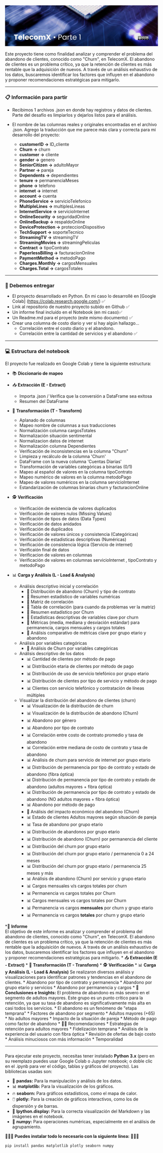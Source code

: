 ![Header](imgs/TelecomX_P1_Header.jpg)

Este proyecto tiene como finalidad analizar y comprender el problema del abandono de clientes, conocido como "Churn", en TelecomX. El abandono de clientes es un problema crítico, ya que la retención de clientes es más rentable que la adquisición de nuevos. A través de un análisis exhaustivo de los datos, buscaremos identificar los factores que influyen en el abandono y proponer recomendaciones estratégicas para mitigarlo.

---

### 📋 Información para partir
* Recibimos 1 archivos .json en donde hay registros y datos de clientes. Parte del desafío es limpiarlos y dejarlos listos para el análisis.
* El nombre de las columnas reales y originales encontradas en el archivo .json. Agrego la traducción que me parece más clara y correcta para mi desarrollo del proyecto:

  * **customerID →** ID_cliente
  * **Churn →** churn
  * **customer →** cliente
  * **gender →** genero
  * **SeniorCitizen →** adultoMayor
  * **Partner →** pareja
  * **Dependents →** dependientes
  * **tenure →** permanenciaMeses
  * **phone →** telefono
  * **internet →** internet
  * **account →** cuenta
  * **PhoneService →** servicioTelefonico
  * **MultipleLines →** multiplesLineas
  * **InternetService →** servicioInternet
  * **OnlineSecurity →** seguridadOnline
  * **OnlineBackup →** respaldoOnline
  * **DeviceProtection →** proteccionDispositivo
  * **TechSupport →** soporteTecnico
  * **StreamingTV →** streamingTV
  * **StreamingMovies →** streamingPeliculas
  * **Contract →** tipoContrato
  * **PaperlessBilling →** facturacionOnline
  * **PaymentMethod →** metodoPago
  * **Charges.Monthly →** cargosMensuales
  * **Charges.Total →** cargosTotales

---

### 📌 Debemos entregar

* El proyecto desarrollado en Python. En mi caso lo desarrollé en [Google Colab] (https://colab.research.google.com/) ✅
* Link al repositorio de nuestro proyecto subido en Github ✅
* Un informe final incluído en el Notebook (en mi caso)✅
* Un Readme.md para el proyecto (este mismo documento) ✅
* Crear una columna de costo diario y ver si hay algún hallazgo...
  - Correlación entre el costo diario y el abandono.
  - Correlación entre la cantidad de servicios y el abandono ✅
---

### 💻 Estructura del notebook

El proyecto fue realizado en Google Colab y tiene la siguiente estructura:
* 📚 **Diccionario de mapeo**
  
* 📥 **Extracción (E - Extract)**
   * Importa .json / Verifica que la conversión a DataFrame sea exitosa
   * Resumen del DataFrame
 
* 🔄 **Transformación (T - Transform)**
   * Aplanado de columnas
   * Mapeo nombre de columnas a sus traducciones
   * Normalización columna cargosTotales
   * Normalización situación sentimental
   * Normalizacion datos de internet
   * Normalización columna Dependientes
   * Verificación de inconsistencias en la columna "Churn"
   * Limpieza y recálculo de la columna 'Churn'
   * DataFrame con la nueva columna 'Cuentas Diarias'
   * Transformación de variables categóricas a binarias (0/1)
   * Mapeo al español de valores en la columna tipoContrato
   * Mapeo numérico de valores en la columna metodoPago
   * Mapeo de valores numéricos en la columna servicioInternet
   * Estandarización de columnas binarias churn y facturacionOnline
 
* 🕵️ **Verificación**
   * Verificación de existencia de valores duplicados
   * Verificación de valores nulos (Missing Values)
   * Verificación de tipos de datos (Data Types)
   * Verificación de datos anidados
   * Verificación de duplicados
   * Verificación de valores únicos y consistencia (Categóricas)
   * Verificación de estadísticas descriptivas (Numéricas)
   * Verificación de consistencia lógica (Servicio de internet)
   * Verificaión final de datos
   * Verificacion de valores en columnas
   * Verificación de valores en columnas servicioInternet , tipoContrato y metodoPago     

* 📊 **Carga y Análisis (L - Load & Analysis)**
   * Análisis descriptivo inicial y correlación
     * 📅 Distribución de abandono (Churn) y tipo de contrato
     * 📅 Resumen estadístico de variables numéricas
     * 📅 Matriz de correlación
     * 📅 Tabla de correlación (para cuando da problemas ver la matriz)
     * 📅 Resumen estadístico por Churn
     * 📅 Estadísticas descriptivas de variables clave por churn
     * 📅 Métricas (media, mediana y desviación estándar) para permanencia, cargos mensuales y cargos totales
     * 📅 Análisis comparativo de métricas clave por grupo etario y abandono
   * Análisis por variables categóricas
     * 📅 Análisis de Churn por variables categóricas 
   * Análisis descriptivo de los datos
     * 📊 Cantidad de clientes por método de pago
     * 📊 Distribución etaria de clientes por método de pago
     * 📊 Distribución de uso de servicio telefónico por grupo etario
     * 📊 Distribución de clientes por tipo de servicio y método de pago
     * 📊 Clientes con servicio telefónico y contratación de líneas múltiples
   * Visualizar la distribución del abandono de clientes (churn)     
     * 📊 Visualización de la distribución de churn
     * 📊 Visualización de la distribución de abandono (Churn)
     * 📊 Abandono por género
     * 📊 Abandono por tipo de contrato
     * 📊 Correlación entre costo de contrato promedio y tasa de abandono
     * 📊 Correlación entre mediana de costo de contrato y tasa de abandono
     * 📊 Análisis de churn para servicio de internet por grupo etario
     * 📊 Distribución de permanencia por tipo de contrato y estado de abandono (fibra óptica)
     * 📊 Distribución de permanencia por tipo de contrato y estado de abandono (adultos mayores + fibra óptica)
     * 📊 Distribución de permanencia por tipo de contrato y estado de abandono (NO adultos mayores + fibra óptica)
     * 📊 Abandono por método de pago
     * 📅 Análisis del impacto económico del abandono (Churn)
     * 📊 Estado de clientes Adultos mayores según situación de pareja
     * 📊 Tasa de abandono por grupo etario
     * 📊 Distribución de abandonos por grupo etario
     * 📊 Distribución de abandono (Churn) por permanencia del cliente
     * 📊 Distribución del churn por grupo etario
     * 📊 Distribución del churn por grupo etario / permanencia 0 a 24 meses
     * 📊 Distribución del churn por grupo etario / permanencia 25 meses y más
     * 📊 Análisis de abandono (Churn) por servicio y grupo etario
     * 📊 Cargos mensuales v/s cargos totales por churn
     * 📊 Permanencia vs cargos totales por Churn
     * 📊 Cargos mensuales vs cargos totales por Churn
     * 📊 Permanencia vs cargos **mensuales** por churn y grupo etario
     * 📊 Permanencia vs cargos **totales** por churn y grupo etario

*📔 **Informe**     
El objetivo de este informe es analizar y comprender el problema del abandono de clientes, conocido como "Churn", en TelecomX. El abandono de clientes es un problema crítico, ya que la retención de clientes es más rentable que la adquisición de nuevos. A través de un análisis exhaustivo de los datos, buscaremos identificar los factores que influyen en el abandono y proponer recomendaciones estratégicas para mitigarlo.
    * 📤 **Extracción (E - Extract)**
    * 🔄 **Transformación (T - Transform)**
    * 🕵️ **Verificación**
    * 📊 **Carga y Análisis (L - Load & Analysis)**
      Se realizaron diversos análisis y visualizaciones para identificar patrones y tendencias en el abandono de clientes.
          * Abandono por tipo de contrato y permanencia
          * Abandono por grupo etario y servicios
          * Abandono por permanencia y cargos
    * 🤝 **Conclusiones e Insights:** El problema de abandono es más severo en el segmento de adultos mayores. Este grupo es un punto crítico para la retención, ya que su tasa de abandono es significativamente más alta en casi todos los servicios.
          * El abandono es un fenómeno de "etapa temprana"
          * Factores de abandono por segmento
               * Adultos mayores (+65)
               * No adultos mayores
               * Impacto de la situación de pareja
               * Método de pago como factor de abandono
    * 👨‍🏫 Recomendaciones
          * Estrategias de retención para adultos mayores
          * Fidelización temprana
          * Análisis de la experiencia del usuario con fibra óptica
          * Revisión de ofertas de bajo costo
          * Análisis minuciosos con más información
          * Temporalidad
          
---

### 

Para ejecutar este proyecto, necesitas tener instalado **Python 3.x** (pero en su reemplazo puedes usar Google Colab o Jupyter notebook; o doble clic en el .ipynb para ver el código, tablas y gráficos del proyecto). Las bibliotecas usadas son:

* 🐼 **pandas:** Para la manipulación y análisis de los datos.
* 📊 **matplotlib:** Para la visualización de los gráficos.
* 🔥 **seaborn:** Para gráficos estadísticos, como el mapa de calor.
* 🖱️ **plotly:** Para la creación de gráficos interactivos, como los de dispersión y de barras.
* 👀 **Ipython.display:** Para la correcta visualización del Markdown y las imágenes en el notebook.
* 🧮 **numpy:** Para operaciones numéricas, especialmente en el análisis de agrupamiento.

👾👾👾 **Puedes instalar todo lo  necesario con la siguiente línea:** 👾👾👾

```bash
pip install pandas matplotlib plotly seaborn numpy


